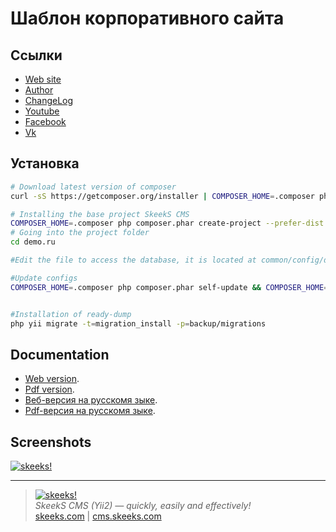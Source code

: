 Шаблон корпоративного сайта
================
 

Ссылки
-----

* [Web site](https://cms.skeeks.com)
* [Author](https://skeeks.com)
* [ChangeLog](https://github.com/skeeks-cms/cms/blob/master/CHANGELOG.md)
* [Youtube](https://www.youtube.com/channel/UC26fcOT8EK0Rr80WSM44mEA)
* [Facebook](https://www.facebook.com/skeekscom)
* [Vk](https://vk.com/skeeks_com)

Установка
------------

```bash
# Download latest version of composer
curl -sS https://getcomposer.org/installer | COMPOSER_HOME=.composer php

# Installing the base project SkeekS CMS
COMPOSER_HOME=.composer php composer.phar create-project --prefer-dist --stability=dev itlo/app-template demo.ru
# Going into the project folder
cd demo.ru

#Edit the file to access the database, it is located at common/config/db.php

#Update configs
COMPOSER_HOME=.composer php composer.phar self-update && COMPOSER_HOME=.composer php composer.phar du


#Installation of ready-dump
php yii migrate -t=migration_install -p=backup/migrations
```


Documentation
-------------

- [Web version](https://docs.cms.skeeks.com/en/latest/).
- [Pdf version](https://media.readthedocs.org/pdf/skeeks-cms/latest/skeeks-cms.pdf).
- [Веб-версия на русскомя зыке](https://docs.cms.skeeks.com/ru/latest/).
- [Pdf-версия на русскомя зыке](https://media.readthedocs.org/pdf/skeeks-cms-ru/latest/skeeks-cms-ru.pdf).


Screenshots
-------------

[![skeeks!](https://cms.skeeks.com/uploads/all/11/46/fc/1146fc43f1f4663a70b9d1101e550863.png)](http://cms.skeeks.com)



___

> [![skeeks!](https://skeeks.com/img/logo/logo-no-title-80px.png)](https://skeeks.com)  
<i>SkeekS CMS (Yii2) — quickly, easily and effectively!</i>  
[skeeks.com](https://skeeks.com) | [cms.skeeks.com](https://cms.skeeks.com)
